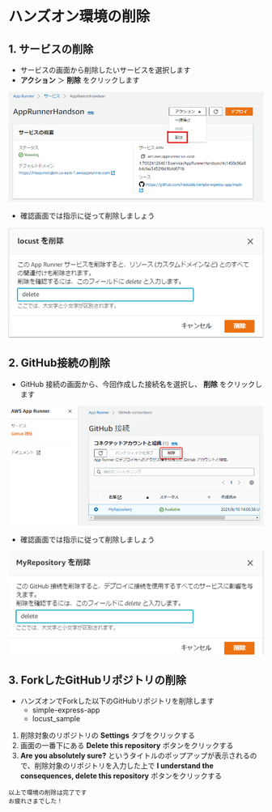 # ハンズオン環境の削除

## 1. サービスの削除
 - サービスの画面から削除したいサービスを選択します
 - **アクション** ＞ **削除** をクリックします

 ![](./img/app_runner_delete.png)

 - 確認画面では指示に従って削除しましょう

 ![](./img/app_runner_delete_confirm.png)

## 2. GitHub接続の削除
 - GitHub 接続の画面から、今回作成した接続名を選択し、 **削除** をクリックします

![](./img/app_runner_github_delete.png)

 - 確認画面では指示に従って削除しましょう

![](./img/app_runner_github_delete_confirm.png)

## 3. ForkしたGitHubリポジトリの削除
 - ハンズオンでForkした以下のGitHubリポジトリを削除します
   - simple-express-app
   - locust_sample
  1. 削除対象のリポジトリの **Settings** タブをクリックする
  1. 画面の一番下にある **Delete this repository** ボタンをクリックする
  1. **Are you absolutely sure?** というタイトルのポップアップが表示されるので、削除対象のリポジトリを入力した上で **I understand the consequences, delete this repository** ボタンをクリックする

```
以上で環境の削除は完了です
お疲れさまでした！
```